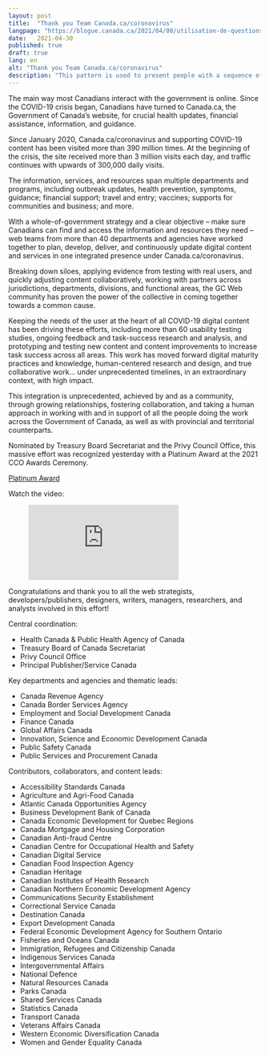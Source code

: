 ```yaml
---
layout: post
title:  "Thank you Team Canada.ca/coronavirus"
langpage: "https://blogue.canada.ca/2021/04/08/utilisation-de-questions-interactives.html"
date:   2021-04-30
published: true
draft: true
lang: en
alt: "Thank you Team Canada.ca/coronavirus"
description: "This pattern is used to present people with a sequence of simple questions that leads to the specific answer they need to continue with or complete their task."
---
```


The main way most Canadians interact with the government is online. Since the COVID-19 crisis began, Canadians have turned to Canada.ca, the Government of Canada’s website, for crucial health updates, financial assistance, information, and guidance. 

Since January 2020, Canada.ca/coronavirus and supporting COVID-19 content has been visited more than 390 million times. At the beginning of the crisis, the site received more than 3 million visits each day, and traffic continues with upwards of 300,000 daily visits.

The information, services, and resources span multiple departments and programs, including outbreak updates, health prevention, symptoms, guidance; financial support; travel and entry; vaccines; supports for communities and business; and more. 

With a whole-of-government strategy and a clear objective – make sure Canadians can find and access the information and resources they need – web teams from more than 40 departments and agencies have worked together to plan, develop, deliver, and continuously update digital content and services in one integrated presence under Canada.ca/coronavirus. 

Breaking down siloes, applying evidence from testing with real users, and quickly adjusting content collaboratively, working with partners across jurisdictions, departments, divisions, and functional areas, the GC Web community has proven the power of the collective in coming together towards a common cause. 

Keeping the needs of the user at the heart of all COVID-19 digital content has been driving these efforts, including more than 60 usability testing studies, ongoing feedback and task-success research and analysis, and prototyping and testing new content and content improvements to increase task success across all areas. This work has moved forward digital maturity practices and knowledge, human-centered research and design, and true collaborative work… under unprecedented timelines, in an extraordinary context, with high impact. 

This integration is unprecedented, achieved by and as a community, through growing relationships, fostering collaboration, and taking a human approach in working with and in support of all the people doing the work across the Government of Canada, as well as with provincial and territorial counterparts.

Nominated by Treasury Board Secretariat and the Privy Council Office, this massive effort was recognized yesterday with a Platinum Award at the 2021 CCO Awards Ceremony.

[Platinum Award](https://www.canada.ca/en/privy-council/services/communications-community-office/communications-awards-excellence/platinum-award.html)

Watch the video: 

<figure class="video_container">
  <iframe src="https://drive.google.com/file/d/16TGlwSwpDIVwjoIsYyZBd-nlssnXnbqC/view?usp=sharing" frameborder="0" allowfullscreen="true"> </iframe>
</figure>

Congratulations and thank you to all the web strategists, developers/publishers, designers, writers, managers, researchers, and analysts involved in this effort!

Central coordination:
* Health Canada & Public Health Agency of Canada 
* Treasury Board of Canada Secretariat 
* Privy Council Office 
* Principal Publisher/Service Canada

Key departments and agencies and thematic leads:
* Canada Revenue Agency 
* Canada Border Services Agency 
* Employment and Social Development Canada 
* Finance Canada 
* Global Affairs Canada 
* Innovation, Science and Economic Development Canada 
* Public Safety Canada 
* Public Services and Procurement Canada 

Contributors, collaborators, and content leads:
* Accessibility Standards Canada 
* Agriculture and Agri-Food Canada 
* Atlantic Canada Opportunities Agency 
* Business Development Bank of Canada 
* Canada Economic Development for Quebec Regions 
* Canada Mortgage and Housing Corporation
* Canadian Anti-fraud Centre 
* Canadian Centre for Occupational Health and Safety 
* Canadian Digital Service 
* Canadian Food Inspection Agency 
* Canadian Heritage 
* Canadian Institutes of Health Research 
* Canadian Northern Economic Development Agency 
* Communications Security Establishment 
* Correctional Service Canada 
* Destination Canada
* Export Development Canada 
* Federal Economic Development Agency for Southern Ontario 
* Fisheries and Oceans Canada 
* Immigration, Refugees and Citizenship Canada 
* Indigenous Services Canada 
* Intergovernmental Affairs 
* National Defence 
* Natural Resources Canada 
* Parks Canada 
* Shared Services Canada 
* Statistics Canada 
* Transport Canada 
* Veterans Affairs Canada 
* Western Economic Diversification Canada 
* Women and Gender Equality Canada 
